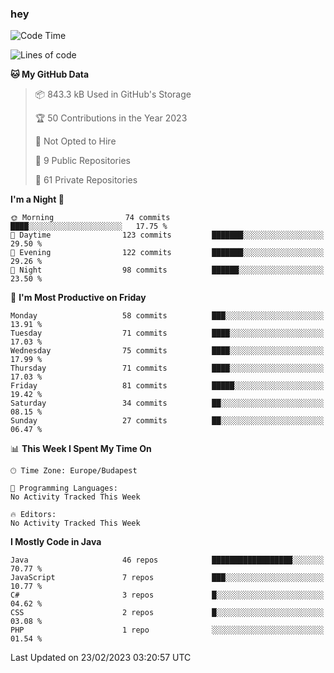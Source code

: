 ### hey

<!--START_SECTION:waka-->
![Code Time](http://img.shields.io/badge/Code%20Time-884%20hrs%2054%20mins-blue)

![Lines of code](https://img.shields.io/badge/From%20Hello%20World%20I%27ve%20Written-721.1%20thousand%20lines%20of%20code-blue)

**🐱 My GitHub Data** 

> 📦 843.3 kB Used in GitHub's Storage 
 > 
> 🏆 50 Contributions in the Year 2023
 > 
> 🚫 Not Opted to Hire
 > 
> 📜 9 Public Repositories 
 > 
> 🔑 61 Private Repositories 
 > 
**I'm a Night 🦉** 

```text
🌞 Morning                74 commits          ████░░░░░░░░░░░░░░░░░░░░░   17.75 % 
🌆 Daytime                123 commits         ███████░░░░░░░░░░░░░░░░░░   29.50 % 
🌃 Evening                122 commits         ███████░░░░░░░░░░░░░░░░░░   29.26 % 
🌙 Night                  98 commits          ██████░░░░░░░░░░░░░░░░░░░   23.50 % 
```
📅 **I'm Most Productive on Friday** 

```text
Monday                   58 commits          ███░░░░░░░░░░░░░░░░░░░░░░   13.91 % 
Tuesday                  71 commits          ████░░░░░░░░░░░░░░░░░░░░░   17.03 % 
Wednesday                75 commits          ████░░░░░░░░░░░░░░░░░░░░░   17.99 % 
Thursday                 71 commits          ████░░░░░░░░░░░░░░░░░░░░░   17.03 % 
Friday                   81 commits          █████░░░░░░░░░░░░░░░░░░░░   19.42 % 
Saturday                 34 commits          ██░░░░░░░░░░░░░░░░░░░░░░░   08.15 % 
Sunday                   27 commits          ██░░░░░░░░░░░░░░░░░░░░░░░   06.47 % 
```


📊 **This Week I Spent My Time On** 

```text
🕑︎ Time Zone: Europe/Budapest

💬 Programming Languages: 
No Activity Tracked This Week

🔥 Editors: 
No Activity Tracked This Week
```

**I Mostly Code in Java** 

```text
Java                     46 repos            ██████████████████░░░░░░░   70.77 % 
JavaScript               7 repos             ███░░░░░░░░░░░░░░░░░░░░░░   10.77 % 
C#                       3 repos             █░░░░░░░░░░░░░░░░░░░░░░░░   04.62 % 
CSS                      2 repos             █░░░░░░░░░░░░░░░░░░░░░░░░   03.08 % 
PHP                      1 repo              ░░░░░░░░░░░░░░░░░░░░░░░░░   01.54 % 
```




 Last Updated on 23/02/2023 03:20:57 UTC
<!--END_SECTION:waka-->
